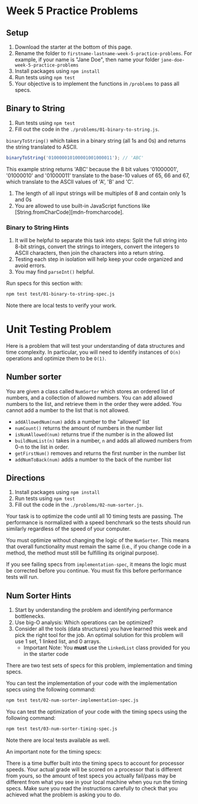# Week 5 Practice Problems

## Setup

1. Download the starter at the bottom of this page.
2. Rename the folder to `firstname-lastname-week-5-practice-problems`. For
   example, if your name is "Jane Doe", then name your folder
   `jane-doe-week-5-practice-problems`
3. Install packages using `npm install`
4. Run tests using `npm test`
5. Your objective is to implement the functions in `/problems` to pass all
   specs.

## Binary to String

1.  Run tests using `npm test`
2.  Fill out the code in the `./problems/01-binary-to-string.js`.

`binaryToString()` which takes in a binary string (all 1s and 0s) and returns
the string translated to ASCII.

```js
binaryToString('010000010100001001000011'); // 'ABC'
```

This example string returns 'ABC' because the 8 bit values '01000001',
'01000010' and '01000011' translate to the base-10 values of 65, 66 and 67,
which translate to the ASCII values of 'A', 'B' and 'C'.

1. The length of all input strings will be multiples of 8 and contain only 1s
   and 0s
2. You are allowed to use built-in JavaScript functions like
   [String.fromCharCode][mdn-fromcharcode].

### Binary to String Hints

1. It will be helpful to separate this task into steps: Split the full string
   into 8-bit strings, convert the strings to integers, convert the integers
   to ASCII characters, then join the characters into a return string.
2. Testing each step in isolation will help keep your code organized and avoid
   errors.
3. You may find `parseInt()` helpful.

Run specs for this section with:

```bash
npm test test/01-binary-to-string-spec.js
```

Note there are local tests to verify your work.

# Unit Testing Problem

Here is a problem that will test your understanding of data structures and
time complexity. In particular, you will need to identify instances of `O(n)`
operations and optimize them to be `O(1)`.

## Number sorter

You are given a class called `NumSorter` which stores an ordered list of
numbers, and a collection of allowed numbers. You can add allowed numbers to
the list, and retrieve them in the order they were added. You cannot add a
number to the list that is not allowed.

-   `addAllowedNum(num)` adds a number to the "allowed" list
-   `numCount()` returns the amount of numbers in the number list
-   `isNumAllowed(num)` returns true if the number is in the allowed list
-   `buildNumList(n)` takes in a number, `n` and adds all allowed numbers from
    0-n to the list in order.
-   `getFirstNum()` removes and returns the first number in the number list
-   `addNumToBack(num)` adds a number to the back of the number list

## Directions

1.  Install packages using `npm install`
2.  Run tests using `npm test`
3.  Fill out the code in the `./problems/02-num-sorter.js`.

Your task is to optimize the code until all 10 timing tests are passing. The
performance is normalized with a speed benchmark so the tests should run
similarly regardless of the speed of your computer.

You must optimize without changing the logic of the `NumSorter`. This means
that overall functionality must remain the same (i.e., if you change code in a
method, the method must still be fulfilling its original purpose).

If you see failing specs from `implementation-spec`, it means the logic must be
corrected before you continue. You must fix this before performance tests will
run.

## Num Sorter Hints

1. Start by understanding the problem and identifying performance bottlenecks.
2. Use big-O analysis: Which operations can be optimized?
3. Consider all the tools (data structures) you have learned this week and
   pick the right tool for the job. An optimal solution for this problem will
   use 1 set, 1 linked list, and 0 arrays.
    - Important Note: You **must** use the `LinkedList` class provided for you in
      the starter code

There are two test sets of specs for this problem, implementation and timing
specs.

You can test the implementation of your code with the implementation specs
using the following command:

```bash
npm test test/02-num-sorter-implementation-spec.js
```

You can test the optimization of your code with the timing specs using the
following command:

```bash
npm test test/03-num-sorter-timing-spec.js
```

Note there are local tests available as well.

An important note for the timing specs:

There is a time buffer built into the timing specs to account for processor
speeds. Your actual grade will be scored on a processor that is different from
yours, so the amount of test specs you actually fail/pass may be different from
what you see in your local machine when you run the timing specs. Make sure you
read the instructions carefully to check that you achieved what the problem is
asking you to do.

[fromcharcode-mdn]: https://developer.mozilla.org/en-US/docs/Web/JavaScript/Reference/Global_Objects/String/fromCharCode
